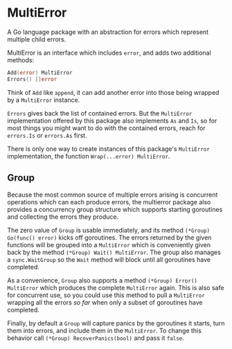 MultiError
==========

A Go language package with an abstraction for errors which represent multiple child errors.

MultiError is an interface which includes `error`, and adds two additional methods:

```go
Add(error) MultiError
Errors() []error
```

Think of `Add` like `append`, it can add another error into those being wrapped by a `MultiError` instance.

`Errors` gives back the list of contained errors. But the `MultiError` implementation offered by this package also implements `As` and `Is`, so for most things you might want to do with the contained errors, reach for `errors.Is` or `errors.As` first.

There is only one way to create instances of this package's `MultiError` implementation, the function `Wrap(...error) MultiError`.


Group
-----

Because the most common source of multiple errors arising is concurrent operations which can each produce errors, the multierror package also provides a concurrency group structure which supports starting goroutines and collecting the errors they produce.

The zero value of `Group` is usable immediately, and its method `(*Group) Go(func() error)` kicks off goroutines. The errors returned by the given functions will be grouped into a `MultiError` which is conveniently given back by the method `(*Group) Wait() MultiError`. The group also manages a `sync.WaitGroup` so the `Wait` method will block until all goroutines have completed.

As a convenience, `Group` also supports a method `(*Group) Error() MultiError` which produces the complete `MultiError` again. This is also safe for concurrent use, so you could use this method to pull a `MultiError` wrapping all the errors *so far* when only a subset of goroutines have completed.

Finally, by default a `Group` will capture panics by the goroutines it starts, turn them into errors, and include them in the `MultiError`. To change this behavior call `(*Group) RecoverPanics(bool)` and pass it `false`.
